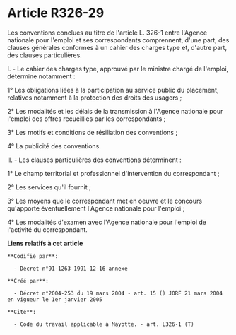 # Article R326-29

Les conventions conclues au titre de l'article L. 326-1 entre l'Agence nationale pour l'emploi et ses correspondants
comprennent, d'une part, des clauses générales conformes à un cahier des charges type et, d'autre part, des clauses
particulières.

I. - Le cahier des charges type, approuvé par le ministre chargé de l'emploi, détermine notamment :

1° Les obligations liées à la participation au service public du placement, relatives notamment à la protection des droits
des usagers ;

2° Les modalités et les délais de la transmission à l'Agence nationale pour l'emploi des offres recueillies par les
correspondants ;

3° Les motifs et conditions de résiliation des conventions ;

4° La publicité des conventions.

II. - Les clauses particulières des conventions déterminent :

1° Le champ territorial et professionnel d'intervention du correspondant ;

2° Les services qu'il fournit ;

3° Les moyens que le correspondant met en oeuvre et le concours qu'apporte éventuellement l'Agence nationale pour l'emploi ;

4° Les modalités d'examen avec l'Agence nationale pour l'emploi de l'activité du correspondant.

**Liens relatifs à cet article**

	**Codifié par**:

	  - Décret n°91-1263 1991-12-16 annexe

	**Créé par**:

	  - Décret n°2004-253 du 19 mars 2004 - art. 15 () JORF 21 mars 2004 en vigueur le 1er janvier 2005

	**Cite**:

	  - Code du travail applicable à Mayotte. - art. L326-1 (T)
